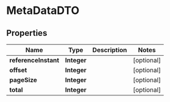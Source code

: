 

# MetaDataDTO


## Properties

Name | Type | Description | Notes
------------ | ------------- | ------------- | -------------
**referenceInstant** | **Integer** |  |  [optional]
**offset** | **Integer** |  |  [optional]
**pageSize** | **Integer** |  |  [optional]
**total** | **Integer** |  |  [optional]



